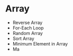 # Array 

* Reverse Array
* For-Each Loop
* Random Array
* Sort Array
* Minimum Element in Array
* Ma
  
